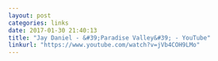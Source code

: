 ```yaml
---
layout: post
categories: links
date: 2017-01-30 21:40:13
title: "Jay Daniel - &#39;Paradise Valley&#39; - YouTube"
linkurl: "https://www.youtube.com/watch?v=jVb4COH9LMo"
---
```

